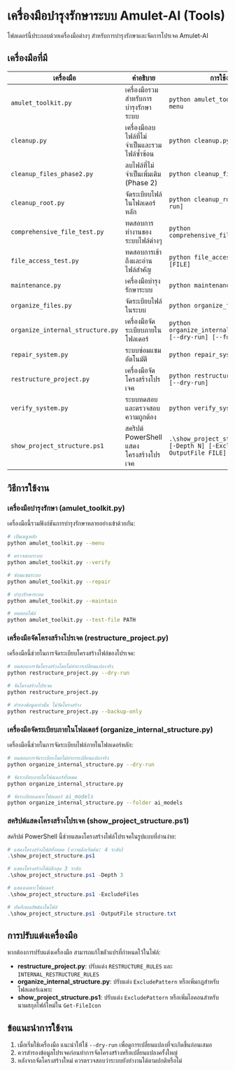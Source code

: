 # เครื่องมือบำรุงรักษาระบบ Amulet-AI (Tools)

โฟลเดอร์นี้ประกอบด้วยเครื่องมือต่างๆ สำหรับการบำรุงรักษาและจัดการโปรเจค Amulet-AI

## เครื่องมือที่มี

| เครื่องมือ | คำอธิบาย | การใช้งาน |
|------------|----------|---------|
| `amulet_toolkit.py` | เครื่องมือรวมสำหรับการบำรุงรักษาระบบ | `python amulet_toolkit.py --menu` |
| `cleanup.py` | เครื่องมือลบไฟล์ที่ไม่จำเป็นและรวมไฟล์ซ้ำซ้อน | `python cleanup.py` |
| `cleanup_files_phase2.py` | ลบไฟล์ที่ไม่จำเป็นเพิ่มเติม (Phase 2) | `python cleanup_files_phase2.py` |
| `cleanup_root.py` | จัดระเบียบไฟล์ในโฟลเดอร์หลัก | `python cleanup_root.py [--dry-run]` |
| `comprehensive_file_test.py` | ทดสอบการทำงานของระบบไฟล์ต่างๆ | `python comprehensive_file_test.py` |
| `file_access_test.py` | ทดสอบการเข้าถึงและอ่านไฟล์สำคัญ | `python file_access_test.py [FILE]` |
| `maintenance.py` | เครื่องมือบำรุงรักษาระบบ | `python maintenance.py` |
| `organize_files.py` | จัดระเบียบไฟล์ในระบบ | `python organize_files.py` |
| `organize_internal_structure.py` | เครื่องมือจัดระเบียบภายในโฟลเดอร์ | `python organize_internal_structure.py [--dry-run] [--folder FOLDER]` |
| `repair_system.py` | ระบบซ่อมแซมอัตโนมัติ | `python repair_system.py` |
| `restructure_project.py` | เครื่องมือจัดโครงสร้างโปรเจค | `python restructure_project.py [--dry-run]` |
| `verify_system.py` | ระบบทดสอบและตรวจสอบความถูกต้อง | `python verify_system.py` |
| `show_project_structure.ps1` | สคริปต์ PowerShell แสดงโครงสร้างโปรเจค | `.\show_project_structure.ps1 [-Depth N] [-ExcludeFiles] [-OutputFile FILE]` |

## วิธีการใช้งาน

### เครื่องมือบำรุงรักษา (amulet_toolkit.py)

เครื่องมือนี้รวมฟังก์ชันการบำรุงรักษาหลายอย่างเข้าด้วยกัน:

```bash
# เปิดเมนูหลัก
python amulet_toolkit.py --menu

# ตรวจสอบระบบ
python amulet_toolkit.py --verify

# ซ่อมแซมระบบ
python amulet_toolkit.py --repair

# บำรุงรักษาระบบ
python amulet_toolkit.py --maintain

# ทดสอบไฟล์
python amulet_toolkit.py --test-file PATH
```

### เครื่องมือจัดโครงสร้างโปรเจค (restructure_project.py)

เครื่องมือนี้ช่วยในการจัดระเบียบโครงสร้างไฟล์ของโปรเจค:

```bash
# ทดสอบการจัดโครงสร้างโดยไม่ทำการเปลี่ยนแปลงจริง
python restructure_project.py --dry-run

# จัดโครงสร้างโปรเจค
python restructure_project.py

# สำรองข้อมูลเท่านั้น ไม่จัดโครงสร้าง
python restructure_project.py --backup-only
```

### เครื่องมือจัดระเบียบภายในโฟลเดอร์ (organize_internal_structure.py)

เครื่องมือนี้ช่วยในการจัดระเบียบไฟล์ภายในโฟลเดอร์หลัก:

```bash
# ทดสอบการจัดระเบียบโดยไม่ทำการเปลี่ยนแปลงจริง
python organize_internal_structure.py --dry-run

# จัดระเบียบภายในโฟลเดอร์ทั้งหมด
python organize_internal_structure.py

# จัดระเบียบเฉพาะโฟลเดอร์ ai_models
python organize_internal_structure.py --folder ai_models
```

### สคริปต์แสดงโครงสร้างโปรเจค (show_project_structure.ps1)

สคริปต์ PowerShell นี้ช่วยแสดงโครงสร้างไฟล์โปรเจคในรูปแบบที่อ่านง่าย:

```powershell
# แสดงโครงสร้างไฟล์ทั้งหมด (ความลึกเริ่มต้น: 4 ระดับ)
.\show_project_structure.ps1

# แสดงโครงสร้างไฟล์ลึกสุด 3 ระดับ
.\show_project_structure.ps1 -Depth 3

# แสดงเฉพาะโฟลเดอร์
.\show_project_structure.ps1 -ExcludeFiles

# บันทึกผลลัพธ์ลงในไฟล์
.\show_project_structure.ps1 -OutputFile structure.txt
```

## การปรับแต่งเครื่องมือ

หากต้องการปรับแต่งเครื่องมือ สามารถแก้ไขตัวแปรที่กำหนดไว้ในไฟล์:

- **restructure_project.py**: ปรับแต่ง `RESTRUCTURE_RULES` และ `INTERNAL_RESTRUCTURE_RULES`
- **organize_internal_structure.py**: ปรับแต่ง `ExcludePattern` หรือเพิ่มกฎสำหรับโฟลเดอร์เฉพาะ
- **show_project_structure.ps1**: ปรับแต่ง `ExcludePattern` หรือเพิ่มไอคอนสำหรับนามสกุลไฟล์ใหม่ใน `Get-FileIcon`

## ข้อแนะนำการใช้งาน

1. เมื่อเริ่มใช้เครื่องมือ แนะนำให้ใช้ `--dry-run` เพื่อดูการเปลี่ยนแปลงที่จะเกิดขึ้นก่อนเสมอ
2. ควรสำรองข้อมูลโปรเจคก่อนทำการจัดโครงสร้างหรือเปลี่ยนแปลงครั้งใหญ่
3. หลังจากจัดโครงสร้างใหม่ ควรตรวจสอบว่าระบบยังทำงานได้ตามปกติหรือไม่
